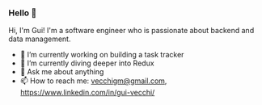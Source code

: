 ### Hello 👋

Hi, I'm Gui! I'm a software engineer who is passionate about backend and data management.

- 🔭 I’m currently working on building a task tracker
- 🌱 I’m currently diving deeper into Redux 
- 💬 Ask me about anything
- 📫 How to reach me: vecchigm@gmail.com, https://www.linkedin.com/in/gui-vecchi/
